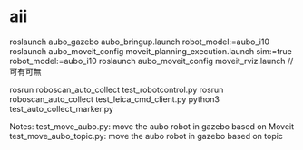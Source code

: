 # aii

roslaunch aubo_gazebo aubo_bringup.launch robot_model:=aubo_i10
roslaunch aubo_moveit_config moveit_planning_execution.launch sim:=true robot_model:=aubo_i10
roslaunch aubo_moveit_config moveit_rviz.launch         //可有可無

rosrun roboscan_auto_collect test_robotcontrol.py
rosrun roboscan_auto_collect test_leica_cmd_client.py
python3 test_auto_collect_marker.py















Notes:
test_move_aubo.py: move the aubo robot in gazebo based on Moveit
test_move_aubo_topic.py: move the aubo robot in gazebo based on topic
